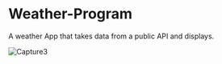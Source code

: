 # Weather-Program
A weather App that takes data from a public API and displays.

![Capture3](https://github.com/user-attachments/assets/2a34042f-61a4-457d-a941-3ec2fccb5bf4)
